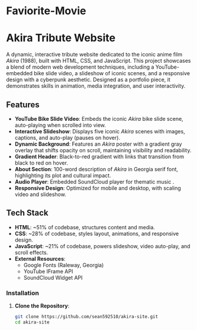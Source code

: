 # Faviorite-Movie
# Akira Tribute Website

A dynamic, interactive tribute website dedicated to the iconic anime film *Akira* (1988), built with HTML, CSS, and JavaScript. This project showcases a blend of modern web development techniques, including a YouTube-embedded bike slide video, a slideshow of iconic scenes, and a responsive design with a cyberpunk aesthetic. Designed as a portfolio piece, it demonstrates skills in animation, media integration, and user interactivity.


## Features

- **YouTube Bike Slide Video**: Embeds the iconic *Akira* bike slide scene, auto-playing when scrolled into view.
- **Interactive Slideshow**: Displays five iconic *Akira* scenes with images, captions, and auto-play (pauses on hover).
- **Dynamic Background**: Features an *Akira* poster with a gradient gray overlay that shifts opacity on scroll, maintaining visibility and readability.
- **Gradient Header**: Black-to-red gradient with links that transition from black to red on hover.
- **About Section**: 100-word description of *Akira* in Georgia serif font, highlighting its plot and cultural impact.
- **Audio Player**: Embedded SoundCloud player for thematic music .
- **Responsive Design**: Optimized for mobile and desktop, with scaling video and slideshow.

## Tech Stack

- **HTML**: ~51% of codebase, structures content and media.
- **CSS**: ~28% of codebase, styles layout, animations, and responsive design.
- **JavaScript**: ~21% of codebase, powers slideshow, video auto-play, and scroll effects.
- **External Resources**:
  - Google Fonts (Raleway, Georgia)
  - YouTube IFrame API
  - SoundCloud Widget API


### Installation
1. **Clone the Repository**:
   ```bash
   git clone https://github.com/sean592510/akira-site.git
   cd akira-site
